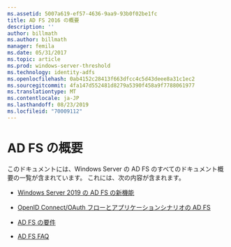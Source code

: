 ```yaml
---
ms.assetid: 5007a619-ef57-4636-9aa9-93b0f02be1fc
title: AD FS 2016 の概要
description: ''
author: billmath
ms.author: billmath
manager: femila
ms.date: 05/31/2017
ms.topic: article
ms.prod: windows-server-threshold
ms.technology: identity-adfs
ms.openlocfilehash: 0ab4152c28413f663dfcc4c5d43deee8a31c1ec2
ms.sourcegitcommit: 4fa147d552481d8279a5390f458a9f7788061977
ms.translationtype: MT
ms.contentlocale: ja-JP
ms.lasthandoff: 08/23/2019
ms.locfileid: "70009112"
---
```

# <a name="ad-fs-overview"></a>AD FS の概要



このドキュメントには、Windows Server の AD FS のすべてのドキュメント概要の一覧が含まれています。 これには、次の内容が含まれます。
  
  
  
* [Windows Server 2019 の AD FS の新機能](../ad-fs/overview/whats-new-active-directory-federation-services-windows-server.md)  
  
* [OpenID Connect/OAuth フローとアプリケーションシナリオの AD FS](../ad-fs/overview/ad-fs-openid-connect-oauth-flows-scenarios.md) 

* [AD FS の要件](../ad-fs/overview/AD-FS-2016-Requirements.md)

* [AD FS FAQ](../ad-fs/overview/AD-FS-FAQ.md)

  
  

